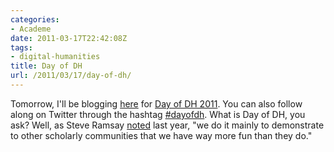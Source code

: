 ```yaml
---
categories:
- Academe
date: 2011-03-17T22:42:08Z
tags:
- digital-humanities
title: Day of DH
url: /2011/03/17/day-of-dh/
---
```


Tomorrow, I'll be blogging <a href="http://ra.tapor.ualberta.ca/~dayofdh2011/jasonheppler/">here</a> for <a href="http://tapor.ualberta.ca/taporwiki/index.php/Day_in_the_Life_of_the_Digital_Humanities_2011">Day of DH 2011</a>. You can also follow along on Twitter through the hashtag <a href="http://twitter.com/#search?q=%23dayofdh">#dayofdh</a>. What is Day of DH, you ask? Well, as Steve Ramsay <a href="http://lenz.unl.edu/wordpress/?p=177">noted</a> last year, "we do it mainly to demonstrate to other scholarly communities that we have way more fun than they do."
